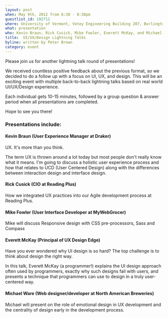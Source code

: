 ```yaml
---
layout: post
when: May 9th, 2012 from 6:30 - 8:30pm
guestlist_id: 102711
where: University of Vermont, Votey Engineering Building 207, Burlington, VT 05401
what: presentation
who: Kevin Braun, Rick Cusick, Mike Fowler, Everett McKay, and Michael Ware
title:  UI/UX/Design Lightning Talks
byline: written by Peter Brown
category: event
---
```


Please join us for another lightning talk round of presentations!

We received countless positive feedback about the previous format, so we decided to do a follow up with a focus on UI, UX, and design. This will be an exciting event with multiple back-to-back lightning talks based on real world UI/UX/Design experience.

Each individual gets 10-15 minutes, followed by a group question & answer period when all presentations are completed.

Hope to see you there!

### Presentations include:

#### Kevin Braun (User Experience Manager at Draker)

UX. It's more than you think.

The term UX is thrown around a lot today but most people don't really know what it means. I'm going to discuss a holistic user experience process and how that relates to UCD (User Centered Design) along with the differences between interaction design and interface design.

#### Rick Cusick (CIO at Reading Plus)

How we integrated UX practices into our Agile development process at Reading Plus.

#### Mike Fowler (User Interface Developer at MyWebGrocer)

Mike will discuss Responsive design with CSS pre-processors, Sass and Compass

#### Everett McKay (Principal of UX Design Edge)

Have you ever wondered why UI design is so hard? The top challenge is to think about design the right way.

In this talk, Everett McKay (a programmer!) explains the UI design approach often used by programmers, exactly why such designs fail with users, and presents a technique that programmers can use to design in a truly user-centered way.

#### Michael Ware (Web designer/developer at North American Breweries)

Michael will present on the role of emotional design in UX development and the centrality of design early in the development process.
